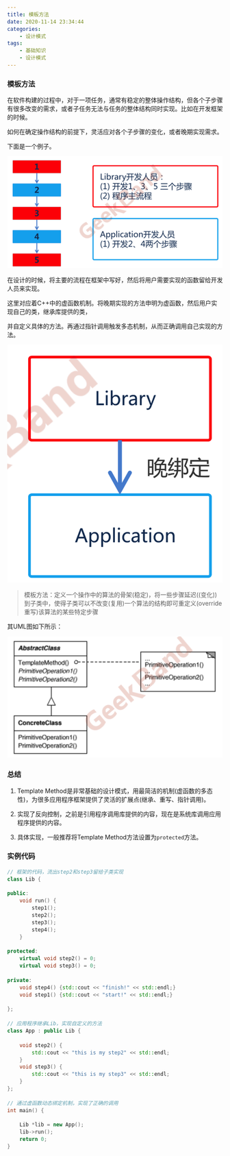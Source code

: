 ```yaml
---
title: 模板方法
date: 2020-11-14 23:34:44
categories:
	- 设计模式
tags:
	- 基础知识
    - 设计模式
---
```


### 模板方法

在软件构建的过程中，对于一项任务，通常有稳定的整体操作结构，但各个子步骤有很多改变的需求，或者子任务无法与任务的整体结构同时实现。比如在开发框架的时候。

如何在确定操作结构的前提下，灵活应对各个子步骤的变化，或者晚期实现需求。

下面是一个例子。

![image-20201113202149633](模板方法/1.png)

在设计的时候，将主要的流程在框架中写好，然后将用户需要实现的函数留给开发人员来实现。

这里对应着C++中的虚函数机制。将晚期实现的方法申明为虚函数，然后用户实现自己的类，继承库提供的类，

并自定义具体的方法。再通过指针调用触发多态机制，从而正确调用自己实现的方法。

![image-20201113202456040](模板方法/2.png)

> 模板方法：定义一个操作中的算法的骨架(稳定)，将一些步骤延迟((变化))到子类中，使得子类可以不改变(复用)一个算法的结构即可重定义(override重写)该算法的某些特定步骤

其UML图如下所示：

![image-20201113202656492](模板方法/3.png)

### 总结

1. Template Method是非常基础的设计模式，用最简洁的机制(虚函数的多态性)，为很多应用程序框架提供了灵活的扩展点(继承、重写、指针调用)。

2. 实现了反向控制，之前是引用程序调用库提供的内容，现在是系统库调用应用程序提供的内容。
3. 具体实现，一般推荐将Template Method方法设置为`protected`方法。


### 实例代码

```c++
// 框架的代码，流出step2和step3留给子类实现
class Lib {

public:
    void run() {
        step1();
        step2();
        step3();
        step4();
    }

protected:
    virtual void step2() = 0;
    virtual void step3() = 0;

private:
    void step4() {std::cout << "finish!" << std::endl;}
    void step1() {std::cout << "start!" << std::endl;}

};

// 应用程序继承Lib，实现自定义的方法
class App : public Lib {

    void step2() {
        std::cout << "this is my step2" << std::endl;
    }
    void step3() {
        std::cout << "this is my step3" << std::endl;
    }
};

// 通过虚函数动态绑定机制，实现了正确的调用
int main() {

    Lib *lib = new App();
    lib->run();
    return 0;
}
```

